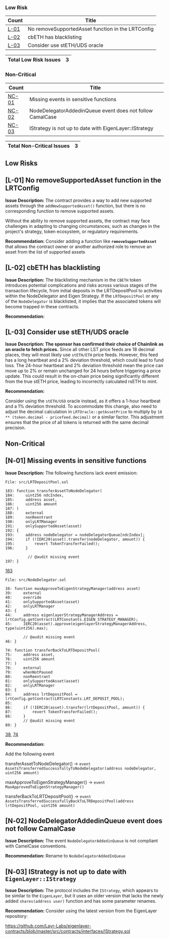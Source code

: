 ### Low Risk

| Count | Title |
| --- | --- |
| [L-01](#l-01-no-removesupportedasset-function-in-the-lrtconfig) | No removeSupportedAsset function in the LRTConfig |
| [L-02](#l-02-cbeth-has-blacklisting) | cbETH has blacklisting |
| [L-03](#l-03-consider-use-stethuds-oracle) | Consider use stETH/UDS oracle |

| Total Low Risk Issues | 3 |
| --- | --- |

### Non-Critical

| Count | Title |
| --- | --- |
| [NC-01](#n01-missing-events-in-sensitive-functions) | Missing events in sensitive functions |
| [NC-02](#n02-nodedelegatoraddedinqueue-event-does-not-follow-camalcase) | NodeDelegatorAddedinQueue event does not follow CamalCase |
| [NC-03](#n03-istrategy-is-not-up-to-date-with-eigenlayeristrategy) | IStrategy is not up to date with EigenLayer::IStrategy |

| Total Non-Critical Issues | 3 |
| --- | --- |

## Low Risks

## [L-01] No removeSupportedAsset function in the LRTConfig

**Issue Description:** The contract provides a way to add new supported assets through the `addNewSupportedAsset()` function, but there is no corresponding function to remove supported assets.

Without the ability to remove supported assets, the contract may face challenges in adapting to changing circumstances, such as changes in the project's strategy, token ecosystem, or regulatory requirements.

**Recommendation:** Consider adding a function like **`removeSupportedAsset`** that allows the contract owner or another authorized role to remove an asset from the list of supported assets

## [L-02] cbETH has blacklisting

**Issue Description:** The blacklisting mechanism in the `CBETH` token introduces potential complications and risks across various stages of the transaction lifecycle, from initial deposits in the LRTDepositPool to activities within the NodeDelegator and Eigen Strategy. If the `LRTDepositPool` or any of the `NodeDelegator` is blacklisted, it implies that the associated tokens will become trapped in these contracts. 

**Recommendation:** 

## [L-03] Consider use stETH/UDS oracle

**Issue Description: The sponsor has confirmed their choice of Chainlink as an oracle to fetch prices.** Since all other LST price feeds are 18 decimal places, they will most likely use `stETH/ETH` price feeds. However, this feed has a long heartbeat and a 2% deviation threshold, which could lead to fund loss. The 24-hour heartbeat and 2% deviation threshold mean the price can move up to 2% or remain unchanged for 24 hours before triggering a price update. This could result in the on-chain price being significantly different from the true stETH price, leading to incorrectly calculated rsETH to mint.

**Recommendation:** 

Consider using the `stETH/USD` oracle instead, as it offers a 1-hour heartbeat and a 1% deviation threshold. To accommodate this change, also need to adjust the decimal calculation in `LRTOracle::getAssetPrice` to multiply by `18 ** (token.decimal - pricefeed.decimal)` or a similar factor. This adjustment ensures that the price of all tokens is returned with the same decimal precision.

## Non-Critical

## **[N‑01] Missing events in sensitive functions**

**Issue Description:** The following functions lack event emission:

```solidity
File: src/LRTDepositPool.sol

183: function transferAssetToNodeDelegator(
184:     uint256 ndcIndex,
185:     address asset,
186:     uint256 amount
187: )
188:     external
189:     nonReentrant
190:     onlyLRTManager
191:     onlySupportedAsset(asset)
192: {
193:     address nodeDelegator = nodeDelegatorQueue[ndcIndex];
194:     if (!IERC20(asset).transfer(nodeDelegator, amount)) {
195:         revert TokenTransferFailed();
196:     }

          // @audit missing event
197: }
```

[183](https://github.com/code-423n4/2023-11-kelp/blob/f751d7594051c0766c7ecd1e68daeb0661e43ee3/src/LRTDepositPool.sol#L183)

```solidity
File: src/NodeDelegator.sol

38: function maxApproveToEigenStrategyManager(address asset)
39:     external
40:     override
41:     onlySupportedAsset(asset)
42:     onlyLRTManager
43: {
44:     address eigenlayerStrategyManagerAddress = lrtConfig.getContract(LRTConstants.EIGEN_STRATEGY_MANAGER);
45:     IERC20(asset).approve(eigenlayerStrategyManagerAddress, type(uint256).max);

        // @audit missing event
46: }

74: function transferBackToLRTDepositPool(
75:     address asset,
76:     uint256 amount
77: )
78:     external
79:     whenNotPaused
80:     nonReentrant
81:     onlySupportedAsset(asset)
82:     onlyLRTManager
83: {
84:     address lrtDepositPool = lrtConfig.getContract(LRTConstants.LRT_DEPOSIT_POOL);
85: 
86:     if (!IERC20(asset).transfer(lrtDepositPool, amount)) {
87:         revert TokenTransferFailed();
88:     }
        // @audit missing event
89: }
```

[38](https://github.com/code-423n4/2023-11-kelp/blob/f751d7594051c0766c7ecd1e68daeb0661e43ee3/src/NodeDelegator.sol#L38), [74](https://github.com/code-423n4/2023-11-kelp/blob/f751d7594051c0766c7ecd1e68daeb0661e43ee3/src/NodeDelegator.sol#L74)

**Recommendation:**

Add the following event

transferAssetToNodeDelegator() →
`event AssetsTransferredSuccessfullyToNodeDelegator(address nodeDelegator, uint256 amount)`

maxApproveToEigenStrategyManager() → `event MaxApprovedToEigenStrategyManager()`

transferBackToLRTDepositPool() → 
`event AssetsTransferredSuccessfullyBackToLTRDepositPool(address lrtDepositPool, uint256 amount)`

## **[N‑02] NodeDelegatorAddedinQueue event does not follow CamalCase**

**Issue Description:** The event `NodeDelegatorAddedinQueue` is not compliant with CamelCase conventions.

**Recommendation:** Rename to `NodeDelegatorAddedInQueue`

## **[N‑03]** IStrategy is not up **to date with `EigenLayer::IStrategy`**

**Issue Description:** The protocol includes the `IStrategy`, which appears to be similar to the `EigenLayer`, but it uses an older version that lacks the newly added `shares(address user)` function and has some parameter renames.

**Recommendation:** Consider using the latest version from the EigenLayer repository: 

https://github.com/Layr-Labs/eigenlayer-contracts/blob/master/src/contracts/interfaces/IStrategy.sol